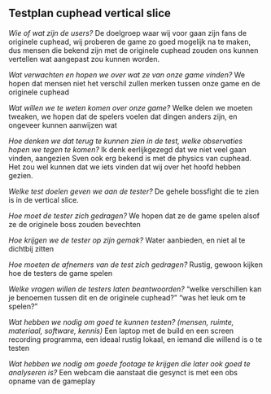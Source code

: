 ## Testplan cuphead vertical slice

_Wie of wat zijn de users?_
De doelgroep waar wij voor gaan zijn fans de originele cuphead, wij proberen de game zo goed mogelijk na te maken, dus mensen die bekend zijn met de originele cuphead zouden ons kunnen vertellen wat aangepast zou kunnen worden.

_Wat verwachten en hopen we over wat ze van onze game vinden?_
We hopen dat mensen niet het verschil zullen merken tussen onze game en de originele cuphead

_Wat willen we te weten komen over onze game?_
Welke delen we moeten tweaken, we hopen dat de spelers voelen dat dingen anders zijn, en ongeveer kunnen aanwijzen wat

_Hoe denken we dat terug te kunnen zien in de test, welke observaties hopen we tegen te komen?_
Ik denk eerlijkgezegd dat we niet veel gaan vinden, aangezien Sven ook erg bekend is met de physics van cuphead. Het zou wel kunnen dat we iets vinden dat wij over het hoofd hebben gezien.

_Welke test doelen geven we aan de tester?_
De gehele bossfight die te zien is in de vertical slice.

_Hoe moet de tester zich gedragen?_
We hopen dat ze de game spelen alsof ze de originele boss zouden bevechten

_Hoe krijgen we de tester op zijn gemak?_
Water aanbieden, en niet al te dichtbij zitten

_Hoe moeten de afnemers van de test zich gedragen?_
Rustig, gewoon kijken hoe de testers de game spelen

_Welke vragen willen de testers laten beantwoorden?_
“welke verschillen kan je benoemen tussen dit en de originele cuphead?”
“was het leuk om te spelen?”

_Wat hebben we nodig om goed te kunnen testen? (mensen, ruimte, materiaal, software, kennis)_
Een laptop met de build en een screen recording programma, een ideaal rustig lokaal, en iemand die willend is o te testen

_Wat hebben we nodig om goede footage te krijgen die later ook goed te analyseren is?_
Een webcam die aanstaat die gesynct is met een obs opname van de gameplay
